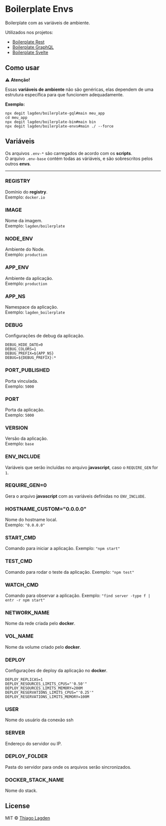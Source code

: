 # Boilerplate Envs

Boilerplate com as variáveis de ambiente.

Utilizados nos projetos:

- [Boilerplate Rest](https://github.com/lagden/boilerplate-rest)
- [Boilerplate GraphQL](https://github.com/lagden/boilerplate-gql)
- [Boilerplate Svelte](https://github.com/lagden/boilerplate-svelte)


## Como usar

⚠️ **Atenção!**

Essas **variáveis de ambiente** não são genéricas, elas dependem de uma estrutura específica para que funcionem adequadamente.

**Exemplo:**

```shell
npx degit lagden/boilerplate-gql#main meu_app
cd meu_app
npx degit lagden/boilerplate-bin#main bin
npx degit lagden/boilerplate-envs#main ./ --force
```


## Variáveis

Os arquivos `.env-*` são carregados de acordo com os **scripts**.  
O arquivo `.env-base` contém todas as váriáveis, e são sobrescritos pelos outros **envs**.

---


### REGISTRY

Domínio do **registry**.  
Exemplo: `docker.io`


### IMAGE

Nome da imagem.  
Exemplo: `lagden/boilerplate`


### NODE_ENV

Ambiente do Node.  
Exemplo: `production`


### APP_ENV

Ambiente da aplicação.  
Exemplo: `production`


### APP_NS

Namespace da aplicação.  
Exemplo: `lagden_boilerplate`


### DEBUG

Configurações de debug da aplicação.

```
DEBUG_HIDE_DATE=0
DEBUG_COLORS=1
DEBUG_PREFIX=${APP_NS}
DEBUG=${DEBUG_PREFIX}:*
```


### PORT_PUBLISHED

Porta vinculada.  
Exemplo: `5000`


### PORT

Porta da aplicação.  
Exemplo: `5000`


### VERSION

Versão da aplicação.  
Exemplo: `base`


### ENV_INCLUDE

Variáveis que serão incluídas no arquivo **javascript**, caso o `REQUIRE_GEN` for `1`.  


### REQUIRE_GEN=0

Gera o arquivo **javascript** com as variáveis definidas no `ENV_INCLUDE`.


### HOSTNAME_CUSTOM="0.0.0.0"

Nome do hostname local.  
Exemplo: `"0.0.0.0"`


### START_CMD

Comando para iniciar a aplicação.
Exemplo: `"npm start"`


### TEST_CMD

Comando para rodar o teste da aplicação.
Exemplo: `"npm test"`


### WATCH_CMD

Comando para observar a aplicação.
Exemplo: `"find server -type f | entr -r npm start"`


### NETWORK_NAME

Nome da rede criada pelo **docker**.


### VOL_NAME

Nome da volume criado pelo **docker**.


### DEPLOY

Configurações de deploy da aplicação no **docker**.

```
DEPLOY_REPLICAS=1
DEPLOY_RESOURCES_LIMITS_CPUS="'0.50'"
DEPLOY_RESOURCES_LIMITS_MEMORY=200M
DEPLOY_RESERVATIONS_LIMITS_CPUS="'0.25'"
DEPLOY_RESERVATIONS_LIMITS_MEMORY=100M
```

### USER

Nome do usuário da conexão ssh


### SERVER

Endereço do servidor ou IP.


### DEPLOY_FOLDER

Pasta do servidor para onde os arquivos serão sincronizados.


### DOCKER_STACK_NAME

Nome do stack.


## License

MIT © [Thiago Lagden](https://github.com/lagden)
